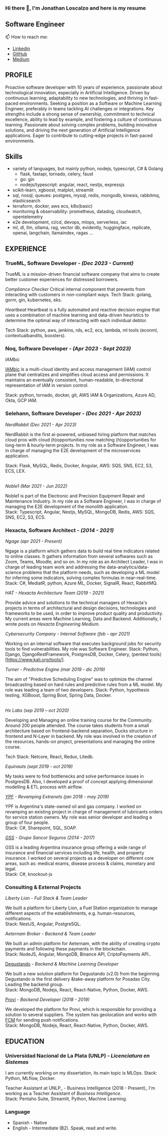 ### Hi there 👋, I'm  Jonathan Loscalzo and here is my resume

<!--
**JonathanLoscalzo/jonathanloscalzo** is a ✨ _special_ ✨ repository because its `README.md` (this file) appears on your GitHub profile.

Here are some ideas to get you started:

- 🔭 I’m currently working on ...
- 🌱 I’m currently learning ...
- 👯 I’m looking to collaborate on ...
- 🤔 I’m looking for help with ...
- 💬 Ask me about ...
- 📫 How to reach me: ...
- 😄 Pronouns: ...
- ⚡ Fun fact: ...
-->

## Software Engineer

📫 How to reach me:
- [Linkedin](https://www.linkedin.com/in/jonathan-loscalzo-7a070279/)  
- [GitHub](https://github.com/JonathanLoscalzo)
- [Medium](https://medium.com/@jonathanloscalzo)


## PROFILE

Proactive software developer with 10 years of experience, passionate about technological innovation, especially in Artificial Intelligence. Driven by continuous learning, adaptability to new technologies, and thriving in fast-paced environments. Seeking a position as a Software or Machine Learning Engineer, preferably in teams tackling AI challenges or integrations. Key strengths include a strong sense of ownership, commitment to technical excellence, ability to lead by example, and fostering a culture of continuous learning. Passionate about solving complex problems, building innovative solutions, and driving the next generation of Artificial Intelligence applications. Eager to contribute to cutting-edge projects in fast-paced environments.

## Skills
- variety of languages, but mainly python, nodejs, typescript, C# & Golang
  - flask, fastapi, tornado, celery, faust
  - go: gin
  - nodejs/typescript: angular, react, nestjs, expressjs 
- scikit-learn, xgboost, matplot, streamlit
- sql, nosql, queues: postgres, mysql, redis, mongodb, kinesis, rabbitmq, elasticsearch
- terraform, docker, aws ecs, k8s(basic)
- monitoring & observability: prometheus, datadog, cloudwatch, opentelemetry
- e2e development, ci/cd, devops, mlops, serverless, iac
- ml, dl, llm, ollama, rag, vector db, evidently, huggingface, replicate, openai, langchain, llamaindex, ragas ...


## EXPERIENCE
### TrueML, Software Developer _- (Dec 2023 - Current)_
TrueML is a mission-driven financial software company that aims to create better customer experiences for distressed borrowers.

*Compliance Checker*
Critical internal component that prevents from interacting with customers in non-compliant ways. Tech Stack: golang, gorm, gin, kubernetes, eks.

*Heartbeat*
Heartbeat is a fully automated and reactive decision engine that uses a combination of machine learning and data-driven heuristics to determine the optimal way of interacting with each individual debtor. 

Tech Stack: python, aws, jenkins, rds, ec2, ecs, lambda, ml tools (econml, contextualbandits, boosters).

### Noq, Software Developer _- (Apr 2023 - Sept 2023)_

*IAMbic*

[IAMbic](https://github.com/noqdev/iambic) is a multi-cloud identity and access management (IAM) control plane that centralizes and simplifies cloud access and permissions. It maintains an eventually consistent, human-readable, bi-directional representation of IAM in version control.

Stack: python, tornado, docker, git, AWS IAM & Organizations, Azure AD, Okta, GCP IAM.


### Selehann, Software Developer _- (Dec 2021 - Apr 2023)_

_NerdRabbit (Dec 2021 -  Apr 2023)_

NerdRabbit is the first ai-powered, unbiased hiring platform that matches cloud pros with cloud (h)opportunities now matching (h)opportunities for long-term & hourly-term projects. In my role as a Software Engineer, I was in charge of managing the E2E development of the microservices application.

Stack: Flask, MySQL, Redis, Docker, Angular, AWS: SQS, SNS, EC2, S3, ECS, LEX.

 \
_Noble1 (Mar 2021 - Jun 2022)_

Noble1 is part of the Electronic and Precision Equipment Repair and Maintenance Industry.  In my role as a Software Engineer, I was in charge of managing the E2E development of the monolith application. \
Stack: Typescript, Angular, Nestjs, MySQL, MongoDB, Redis, AWS: SQS, SNS, EC2, S3, ECS.


### Hexacta, Software Architect _- (2014 - 2021)_

_Ngage (apr 2021 - Present)_

Ngage is a platform which gathers data to build real time indicators related to online classes. It gathers information from several softwares such as Zoom, Teams, Moodle, and so on. In my role as an Architect Leader, I was in charge of leading team work and addressing the data-analytics/data-science problems that the platform needs, such as developing a ML model for inferring some indicators, solving complex formulas in near-real-time. \
Stack: C#, MediatR, python, Azure ML, Docker, SignalR, React, RabbitMQ.

_HAT - Hexacta Architecture Team (2019 - 2021)_

Provide advice and solutions to the technical managers of Hexacta's projects in terms of architectural and design decisions, technologies and frameworks to be used, in order to improve product quality and productivity. My current areas were Machine Learning, Data and Backend. Additionally, I  wrote posts on _Hexacta Engineering Medium._

_Cybersecurity Company - Internal Software (feb - apr 2021)_

Working on an internal software that executes background jobs for security tools to find vulnerabilities. My role was Software Engineer.
Stack: Python, Django, DjangoRestFramework, PostgresDB, Docker, Celery, (pentest tools)[https://www.kali.org/tools/].

_Turner - Predictive Engine (mar 2019 - dic 2019)_

The aim of "Predictive Scheduling Engine" was to optimize the channel broadcasting based on hard rules and predictive rules from a ML model. My role was leading a team of two developers.
Stack: Python, hypothesis testing, XGBoost, Spring Boot, Spring Data, Docker.

 \
_Hx Labs (sep 2019 – oct 2020)_

Developing and Managing an online training course for the Community. Around 200 people attended. The course takes students from a small architecture based on frontend-backend separation, Ducks structure in frontend and N-Layer in backend. My role was involved in the creation of the resources, hands-on project, presentations and managing the online course. 

Tech Stack: Netcore, React, Redux, Litedb.

_Equinauts (sept 2019 - oct 2019)_

My tasks were to find bottlenecks and solve performance issues in PostgresDB. Also, I developed a proof of concept applying dimensional modelling & ETL process with airflow.

_<span style="text-decoration:underline;">YPF</span> - Revamping Extranets (jan 2018 - may 2019)_

YPF is Argentina's state-owned oil and gas company. I worked on revamping an existing project in charge of management of lubricants orders for service station owners. My role was senior developer and leading a group of four people. \
Stack: C#, Sharepoint, SQL, SOAP.

_[GSS](https://www.gruposancorseguros.com/) - Grupo Sancor Seguros (2014 - 2017)_

GSS is a leading Argentina insurance group offering a wide range of insurance and financial services including life, health, and property insurance. I worked on several projects as a developer on different core areas, such as: medical exams, disease process & claims, monetary and legal. \
Stack: C#, knockout-js


### Consulting & External Projects

_Liberty Lion - Full Stack & Team Leader_

We built a platform for Liberty Lion, a Fuel Station organization to manage different aspects of the establishments, e.g. human-resources, notifications. \
Stack: NestJS, Angular, PostgreSQL.


_Aeternam Broker - Backend & Team Leader_

We built an admin platform for Aeternam, with the ability of creating crypto payments and following these payments in the blockchain. \
Stack: NodeJS, Angular, MongoDB, Binance API, CriptoPayments API..


[Degustando](https://degustando.app/) - _Backend & Machine Learning Developer_

We built a new solution platform for Degustando (v2.0) from the beginning. Degustando is the first delivery &take-away platform for Posadas City. Leading the backend group. \
Stack: MongoDB, Nodejs, React, React-Native, Python, Docker, AWS.


[Provi](https://proviapp.com/) - _Backend Developer (2018 - 2019)_

We developed the platform for Provi, which is responsible for providing a solution to several suppliers. The system has geolocation and works with [FCM](https://firebase.google.com/docs/cloud-messaging) for sending push notifications. \
Stack: MongoDB, Nodejs, React, React-Native, Python, Docker, AWS.


## EDUCATION

### Universidad Nacional de La Plata (UNLP) _- Licenciatura en Sistemas_

I am currently working on my dissertation, its main topic is MLOps. Stack: Python, MLflow, Docker.

Teacher Assistant at UNLP_ - Business Intelligence (2018 - Present)_
I'm working as a Teacher Assistant of _Business Intelligence_.  \
Stack: Pentaho Suite, Streamlit, Python, Machine Learning.

### Language
- Spanish - Native
- English - Intermediate (B2). Speak, read and write.
